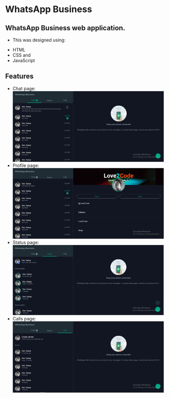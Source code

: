 # WhatsApp Business

## WhatsApp Business web application.
* This was designed using:
- HTML
- CSS and
- JavaScript

## Features
* Chat page:
![img](assets/img/index.png?raw=true)
* Profile page:
![img](assets/img/profile.png?raw=true)
* Status page:
![img](assets/img/status.png?raw=true)
* Calls page:
![img](assets/img/calls.png?raw=true)
